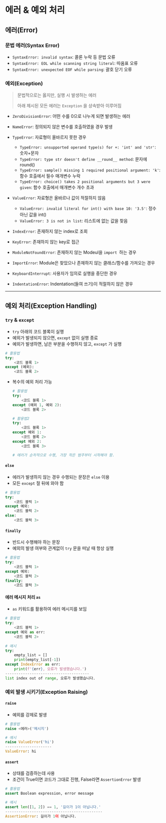 # 에러 & 예외 처리

## 에러(Error)





### 문법 에러(Syntax Error)

- `SyntaxError: invalid syntax`: 콜론 누락 등 문법 오류
- `SyntaxError: EOL while scanning string literal`: 따옴표 오류
- `SyntaxError: unexpected EOF while parsing`: 괄호 닫기 오류





### 예외(Exception)

> 문법적으로는 옳지만, 실행 시 발생하는 에러
>
> 아래 제시된 모든 에러는 `Exception` 을 상속받아 이루어짐

- `ZeroDivisionError`: 어떤 수를 0으로 나누게 되면 발생하는 에러

- `NameError`: 정의되지 않은 변수를 호출하였을 경우 발생
- `TypeError`: 자료형이 올바르지 못한 경우
  - `TypeError: unsupported operand type(s) for +: 'int' and 'str'`: 숫자+문자
  - `TypeError: type str doesn't define __round__ method`: 문자에 round()
  - `TypeError: sample() missing 1 required positional argument: 'k'`: 함수 호출에서 필수 매개변수 누락
  - `TypeError: choice() takes 2 positional arguments but 3 were given`: 함수 호출에서 매개변수 개수 초과
- `ValueError`: 자료형은 올바르나 값이 적절하지 않음
  - `ValueError: invalid literal for int() with base 10: '3.5'`: 정수 아닌 값을 int()
  - `ValueError: 3 is not in list`: 리스트에 없는 값을 찾음
- `IndexError`: 존재하지 않는 index로 조회
- `KeyError`: 존재하지 않는 key로 접근
- `ModuleNotFoundError`: 존재하지 않는 Modeul을 `import `하는 경우
- `ImportError`: Module은 찾았으나 존재하지 않는 클래스/함수를 가져오는 경우
- `KeyboardInterrupt`: 사용자가 임의로 실행을 중단한 경우
- `IndentationError`: Indentation(들여 쓰기)이 적절하지 않은 경우





------------------

## 예외 처리(Exception Handling)





### `try` & `except`

- `try` 아래의 코드 블록이 실행
- 예외가 발생되지 않으면, `except` 없이 실행 종료
- 예외가 발생하면, 남은 부분을 수행하지 않고, `except` 가 실행

```python
# 활용법
try:
    <코드 블록 1>
except (예외):
    <코드 블록 2>
```

- 복수의 예외 처리 가능

  ```python
  # 활용법
  try:
      <코드 블록 1>
  except (예외 1, 예외 2):
      <코드 블록 2>
  
  # 활용법2
  try:
      <코드 블록 1>
  except 예외 1:
      <코드 블록 2>
  except 예외 2:
      <코드 블록 3>
  
  # 에러가 순차적으로 수행, 가장 작은 범주부터 시작해야 함.
  ```

#### `else`

- 에러가 발생하지 않는 경우 수행되는 문장은 `else` 이용
- 모든 `except` 절 뒤에 와야 함

```PYTHON
# 활용법
try:
    <코드 블럭 1>
except 예외:
    <코드 블럭 2>
else:
    <코드 블럭 3>
```

#### `finally`

- 반드시 수행해야 하는 문장
- 예외의 발생 여부와 관계없이 `try` 문을 떠날 때 항상 실행

```python
# 활용법
try:
    <코드 블럭 1>
except 예외:
    <코드 블럭 2>
finally:
    <코드 블럭 3>
```

#### 에러 메시지 처리 `as`

- `as` 키워드를 활용하여 에러 메시지를 보임

```python
# 활용법
try:
    <코드 블럭 1>
except 예외 as err:
    <코드 블럭 2>
    
# 예시
try:
    empty_list = []
    print(empty_list[-1])
except IndexError as err:
    print(f'{err}, 오류가 발생했습니다.')
--------------------------------------
list index out of range, 오류가 발생했습니다.
```





### 예외 발생 시키기(Exception Raising)

#### `raise`

- 예외를 강제로 발생

```python
# 활용법
raise <에러>('메시지')

# 예시
raise ValueError('hi')
---------------------
ValueError: hi
```

#### `assert`

- 상태를 검증하는데 사용
- 조건이 True이면 코드가 그대로 진행, False라면 `AssertionError` 발생

```python
# 활용법
assert Boolean expression, error message

# 예시
assert len([1, 2]) == 1, '길이가 1이 아닙니다.'
--------------------------------------------
AssertionError: 길이가 1이 아닙니다.
```

